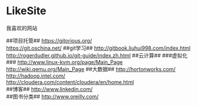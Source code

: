 LikeSite
========

我喜欢的网站

##项目托管##
https://gitorious.org/  
https://git.oschina.net/
##git学习##
http://gitbook.liuhui998.com/index.html  
http://rogerdudler.github.io/git-guide/index.zh.html
##云计算##
###虚拟化###
http://www.linux-kvm.org/page/Main_Page  
http://wiki.qemu.org/Main_Page
##大数据##
http://hortonworks.com/  
http://hadoop.intel.com/
http://cloudera.com/content/cloudera/en/home.html  
##博客##
http://www.linkedin.com/  
##图书分类##
http://www.oreilly.com/
